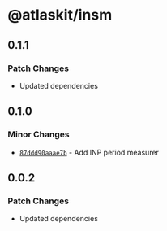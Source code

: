 # @atlaskit/insm

## 0.1.1

### Patch Changes

- Updated dependencies

## 0.1.0

### Minor Changes

- [`87ddd90aaae7b`](https://bitbucket.org/atlassian/atlassian-frontend-monorepo/commits/87ddd90aaae7b) -
  Add INP period measurer

## 0.0.2

### Patch Changes

- Updated dependencies
